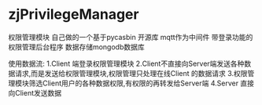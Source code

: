 # zjPrivilegeManager
权限管理模块
自己做的一个基于pycasbin 开源库 mqtt作为中间件  带登录功能的 权限管理后台程序 数据存储mongodb数据库

使用数据流:
1.Client 端登录权限管理模块
2.Client不直接向Server端发送各种数据请求,而是发送给权限管理模块,权限管理只处理在线Client 的数据请求
3.权限管理模块筛选Client用户的各种数据权限,有权限的再转发给Server端
4.Server 直接向Client发送数据

 
